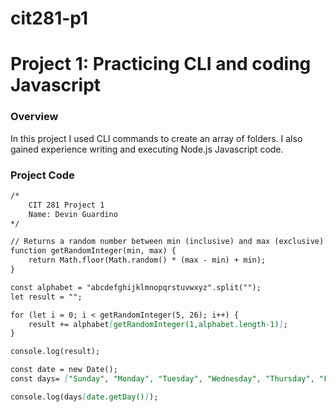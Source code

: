 # cit281-p1

# Project 1: Practicing CLI and coding Javascript

### Overview
In this project I used CLI commands to create an array of folders. I also gained experience writing and executing Node.js Javascript code.

### Project Code
```markdown
/*
    CIT 281 Project 1
    Name: Devin Guardino
*/

// Returns a random number between min (inclusive) and max (exclusive)
function getRandomInteger(min, max) {
    return Math.floor(Math.random() * (max - min) + min);
}

const alphabet = "abcdefghijklmnopqrstuvwxyz".split("");
let result = "";

for (let i = 0; i < getRandomInteger(5, 26); i++) {
    result += alphabet[getRandomInteger(1,alphabet.length-1)];
}

console.log(result);
```

```markdown
const date = new Date();
const days= ["Sunday", "Monday", "Tuesday", "Wednesday", "Thursday", "Friday", "Saturday"];

console.log(days[date.getDay()]);
```
